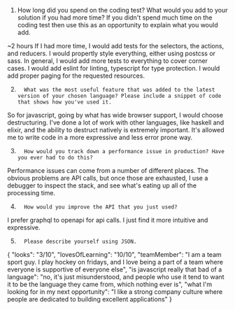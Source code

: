 1. How long did you spend on the coding test? What would you add to your solution if you had more time? If you didn't spend much time on the coding test then use this as an opportunity to explain what you would add.

~2 hours
If I had more time, I would add tests for the selectors, the actions, and reducers. I would propertly style everything, either using postcss or sass. In general, I would add more tests to everything to cover corner cases. I would add eslint for linting, typescript for type protection. I would add proper paging for the requested resources.

2.       What was the most useful feature that was added to the latest version of your chosen language? Please include a snippet of code that shows how you've used it.

So for javascript, going by what has wide browser support, I would choose destructuring. I've done a lot of work with other languages, like haskell and elixir, and the ability to destruct natively is extremely important. It's allowed me to write code in a more expressive and less error prone way.


3.       How would you track down a performance issue in production? Have you ever had to do this?

Performance issues can come from a number of different places. The obvious problems are API calls, but once those are exhausted, I use a debugger to inspect the stack, and see what's eating up all of the processing time.

4.       How would you improve the API that you just used?

I prefer graphql to openapi for api calls. I just find it more intuitive and expressive.

5.       Please describe yourself using JSON.

{
  "looks": "3/10",
  "lovesOfLearning": "10/10",
  "teamMember": "I am a team sport guy. I play hockey on fridays, and I love being a part of a team where everyone is supportive of everyone else",
  "is javascript really that bad of a language": "no, it's just misunderstood, and people who use it tend to want it to be the language they came from, which nothing ever is",
  "what I'm looking for in my next opportunity": "I like a strong company culture where people are dedicated to building excellent applications"
}